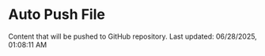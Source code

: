 # Auto Push File

Content that will be pushed to GitHub repository.
Last updated: 06/28/2025, 01:08:11 AM